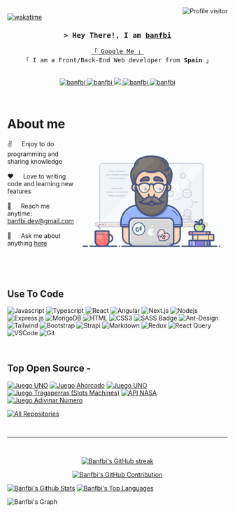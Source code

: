 <!--
<h2 align="center">
  Welcome to banfbi World!
  <img src="https://media.giphy.com/media/hvRJCLFzcasrR4ia7z/giphy.gif" width="28">
</h2>
-->

<!--
<p align="center">
  <a href="https://github.com/banfbi"><img src="https://readme-typing-svg.herokuapp.com/?lines=Self%20Taught%20Programmer;Front%20End%20Developer;1.5%2B%20years%20of%20coding%20experience;Always%20learning%20new%20things&center=true&width=380&height=45"></a>
</p>

 -->

<a href="https://komarev.com/ghpvc/?username=banfbi">
  <img align="right" src="https://komarev.com/ghpvc/?username=banfbi&label=Visitors&color=0e75b6&style=flat" alt="Profile visitor" />
</a>


[![wakatime](https://wakatime.com/badge/user/018ee7ff-071d-4f8d-8021-77d2f55ccfc8/project/018f0628-19d6-41a5-b84a-f397e85aaec4.svg)](https://wakatime.com/badge/user/018ee7ff-071d-4f8d-8021-77d2f55ccfc8/project/018f0628-19d6-41a5-b84a-f397e85aaec4)

<!-- Intro  -->
<h3 align="center">
        <samp>&gt; Hey There!, I am
                <b><a target="_blank" href="https://github.com/banfbi">banfbi</a></b>
        </samp>
</h3>


<p align="center"> 
  <samp>
    <a href="https://www.google.com/search?q=banfbi">「 Google Me 」</a>
    <br>
    「 I am a Front/Back-End Web developer from <b>Spain</b> 」
    <br>
    <br>
  </samp>
</p>

<p align="center">
 <a href="https://banfbi.com" target="blank">
  <img src="https://img.shields.io/badge/Website-DC143C?style=for-the-badge&logo=medium&logoColor=white" alt="banfbi" />
 </a>
 <a href="https://linkedin.com/in/banfbi" target="_blank">
  <img src="https://img.shields.io/badge/LinkedIn-0077B5?style=for-the-badge&logo=linkedin&logoColor=white" alt="banfbi"/>
 </a>
 <!-- <a href="https://dev.to/banfbi" target="_blank">
  <img src="https://img.shields.io/badge/dev.to-0A0A0A?style=for-the-badge&logo=dev.to&logoColor=white" alt="banfbi" />
 </a> -->
 <a href="https://twitter.com/_banfbi" target="_blank">
  <img src="https://img.shields.io/badge/Twitter-1DA1F2?style=for-the-badge&logo=twitter&logoColor=white" />
 </a>
 <a href="https://instagram.com/_banfbi" target="_blank">
  <img src="https://img.shields.io/badge/Instagram-fe4164?style=for-the-badge&logo=instagram&logoColor=white" alt="banfbi" />
 </a> 
 <a href="https://facebook.com/banfbi.dev" target="_blank">
  <img src="https://img.shields.io/badge/Facebook-20BEFF?&style=for-the-badge&logo=facebook&logoColor=white" alt="banfbi"  />
  </a> 
</p>
<br />

<!-- About Section -->
 # About me
 
<p>
 <img align="right" width="350" src="programmer.gif" alt="Coding gif" />
  
 ✌️ &emsp; Enjoy to do programming and sharing knowledge <br/><br/>
 ❤️ &emsp; Love to writing code and learning new features<br/><br/>
 📧 &emsp; Reach me anytime: banfbi.dev@gmail.com<br/><br/>
 💬 &emsp; Ask me about anything [here](https://github.com/banfbi/banfbi/issues)

</p>

<br/>
<br/>
<br/>

## Use To Code

![Javascript](https://img.shields.io/badge/Javascript-F0DB4F?style=for-the-badge&labelColor=black&logo=javascript&logoColor=F0DB4F)
![Typescript](https://img.shields.io/badge/Typescript-007acc?style=for-the-badge&labelColor=black&logo=typescript&logoColor=007acc)
![React](https://img.shields.io/badge/-React-61DBFB?style=for-the-badge&labelColor=black&logo=react&logoColor=61DBFB)
![Angular](https://img.shields.io/badge/angular-%23DD0031.svg?style=for-the-badge&logo=angular&logoColor=white)
![Next.js](https://img.shields.io/badge/next.js-000000?style=for-the-badge&logo=nextdotjs&logoColor=white)
![Nodejs](https://img.shields.io/badge/Nodejs-3C873A?style=for-the-badge&labelColor=black&logo=node.js&logoColor=3C873A)
![Express.js](https://img.shields.io/badge/Express.js-000000?style=for-the-badge&logo=express&logoColor=white)
![MongoDB](https://img.shields.io/badge/MongoDB-4EA94B?style=for-the-badge&logo=mongodb&logoColor=white)
![HTML](https://img.shields.io/badge/HTML5-E34F26?style=for-the-badge&logo=html5&logoColor=white)
![CSS3](https://img.shields.io/badge/CSS3-1572B6?style=for-the-badge&logo=css3&logoColor=white)
![SASS Badge](https://img.shields.io/badge/Sass-CC6699?style=for-the-badge&logo=sass&logoColor=white)
![Ant-Design](https://img.shields.io/badge/AntDesign-0170FE?style=for-the-badge&logo=antdesign&logoColor=white)
![Tailwind](https://img.shields.io/badge/Tailwind_CSS-092749?style=for-the-badge&logo=tailwindcss&logoColor=06B6D4&labelColor=000000)
![Bootstrap](https://img.shields.io/badge/Bootstrap-563D7C?style=for-the-badge&logo=bootstrap&logoColor=white)
![Strapi](https://img.shields.io/badge/strapi-2E7EEA?style=for-the-badge&logo=strapi&logoColor=white)
![Markdown](https://img.shields.io/badge/Markdown-000000?style=for-the-badge&logo=markdown&logoColor=white)
![Redux](https://img.shields.io/badge/Redux-593D88?style=for-the-badge&logo=redux&logoColor=white)
![React Query](https://img.shields.io/badge/-React_Query-FF4154?style=for-the-badge&logo=react%20query&logoColor=white)
![VSCode](https://img.shields.io/badge/Visual_Studio-0078d7?style=for-the-badge&logo=visual%20studio&logoColor=white)
![Git](https://img.shields.io/badge/Git-F05032?style=for-the-badge&logo=git&logoColor=white)

<br/>

## Top Open Source -
[![Juego UNO](https://github-readme-stats.vercel.app/api/pin/?username=banfbi&repo=Tres-En-Raya&border_color=7F3FBF&bg_color=0D1117&title_color=C9D1D9&text_color=8B949E&icon_color=7F3FBF)](https://github.com/banfbi/Tres-En-Raya)
[![Juego Ahorcado](https://github-readme-stats.vercel.app/api/pin/?username=banfbi&repo=Juego_Ahorcado&border_color=7F3FBF&bg_color=0D1117&title_color=C9D1D9&text_color=8B949E&icon_color=7F3FBF)](https://github.com/banfbi/Juego_Ahorcado)
[![Juego UNO](https://github-readme-stats.vercel.app/api/pin/?username=banfbi&repo=Juego-UNO&border_color=7F3FBF&bg_color=0D1117&title_color=C9D1D9&text_color=8B949E&icon_color=7F3FBF)](https://github.com/banfbi/Juego-UNO)
[![Juego Tragaperras (Slots Machines)](https://github-readme-stats.vercel.app/api/pin/?username=banfbi&repo=Juego_Tragaperras&border_color=7F3FBF&bg_color=0D1117&title_color=C9D1D9&text_color=8B949E&icon_color=7F3FBF)](https://github.com/banfbi/Juego_Tragaperras)
[![API NASA](https://github-readme-stats.vercel.app/api/pin/?username=banfbi&repo=API-NASA&border_color=7F3FBF&bg_color=0D1117&title_color=C9D1D9&text_color=8B949E&icon_color=7F3FBF)](https://github.com/banfbi/API-NASA)
[![Juego Adivinar Número](https://github-readme-stats.vercel.app/api/pin/?username=banfbi&repo=Juego_Adivinar_Numero_Fetch&border_color=7F3FBF&bg_color=0D1117&title_color=C9D1D9&text_color=8B949E&icon_color=7F3FBF)](https://github.com/banfbi/Juego_Adivinar_Numero_Fetch)
<!--[![API NASA](https://github-readme-stats.vercel.app/api/pin/?username=banfbi&repo=API-NASA&border_color=7F3FBF&bg_color=0D1117&title_color=C9D1D9&text_color=8B949E&icon_color=7F3FBF)](https://github.com/banfbi/API-NASA)-->

<p align="left">
  <a href="https://github.com/banfbi?tab=repositories" target="_blank"><img alt="All Repositories" title="All Repositories" src="https://img.shields.io/badge/-All%20Repos-2962FF?style=for-the-badge&logo=koding&logoColor=white"/></a>
</p>

<br/>
<hr/>
<br/>

<p align="center">
  <a href="https://github.com/banfbi">
    <img src="https://github-readme-streak-stats.herokuapp.com/?user=banfbi&theme=radical&border=7F3FBF&background=0D1117" alt="Banfbi's GitHub streak"/>
  </a>
</p>

<p align="center">
  <a href="https://github.com/banfbi">
    <img src="https://github-profile-summary-cards.vercel.app/api/cards/profile-details?username=banfbi&theme=radical" alt="Banfbi's GitHub Contribution"/>
  </a>
</p>

<a> 
    <a href="https://github.com/banfbi"><img alt="Banfbi's Github Stats" src="https://denvercoder1-github-readme-stats.vercel.app/api?username=banfbi&show_icons=true&count_private=true&theme=react&border_color=7F3FBF&bg_color=0D1117&title_color=F85D7F&icon_color=F8D866" height="192px" width="49.5%"/></a>
  <a href="https://github.com/banfbi"><img alt="Banfbi's Top Languages" src="https://denvercoder1-github-readme-stats.vercel.app/api/top-langs/?username=banfbi&langs_count=8&layout=compact&theme=react&border_color=7F3FBF&bg_color=0D1117&title_color=F85D7F&icon_color=F8D866" height="192px" width="49.5%"/></a>
  <br/>
</a>


![Banfbi's Graph](https://github-readme-activity-graph.vercel.app/graph?username=banfbi&custom_title=Banfbi's%20GitHub%20Activity%20Graph&bg_color=0D1117&color=7F3FBF&line=7F3FBF&point=7F3FBF&area_color=FFFFFF&title_color=FFFFFF&area=true)
